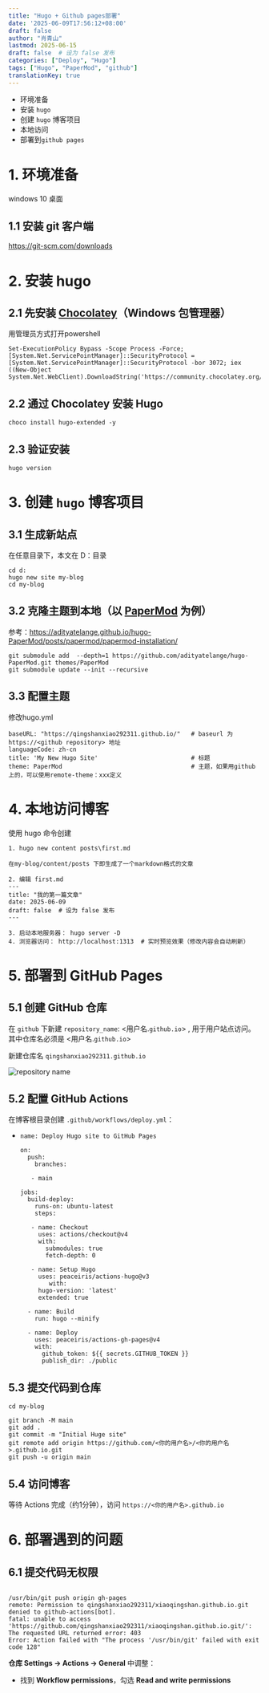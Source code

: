 ```yaml
---
title: "Hugo + Github pages部署"
date: '2025-06-09T17:56:12+08:00'
draft: false
author: "肖青山"
lastmod: 2025-06-15
draft: false  # 设为 false 发布
categories: ["Deploy", "Hugo"]
tags: ["Hugo", "PaperMod", "github"]
translationKey: true
---
```




- 环境准备
- 安装 `hugo`
- 创建 `hugo` 博客项目
- 本地访问
- 部署到`github pages` 



# 1. 环境准备

windows 10 桌面

## 1.1 安装 git 客户端

https://git-scm.com/downloads



# 2. 安装 hugo

## 2.1 先安装 [Chocolatey](https://chocolatey.org/install)（Windows 包管理器）

用管理员方式打开powershell

```
Set-ExecutionPolicy Bypass -Scope Process -Force; [System.Net.ServicePointManager]::SecurityProtocol = [System.Net.ServicePointManager]::SecurityProtocol -bor 3072; iex ((New-Object System.Net.WebClient).DownloadString('https://community.chocolatey.org/install.ps1'))
```

## 2.2 通过 Chocolatey 安装 Hugo

```
choco install hugo-extended -y
```

## 2.3 验证安装

```
hugo version
```



# 3. 创建 `hugo` 博客项目

## 3.1 生成新站点

在任意目录下，本文在 D：目录

```
cd d:
hugo new site my-blog
cd my-blog
```

## 3.2 克隆主题到本地（以 [PaperMod](https://github.com/adityatelange/hugo-PaperMod) 为例）

参考：https://adityatelange.github.io/hugo-PaperMod/posts/papermod/papermod-installation/

```
git submodule add  --depth=1 https://github.com/adityatelange/hugo-PaperMod.git themes/PaperMod
git submodule update --init --recursive
```

## 3.3 配置主题

修改hugo.yml

```
baseURL: "https://qingshanxiao292311.github.io/"   # baseurl 为 https://<github repository> 地址
languageCode: zh-cn
title: 'My New Hugo Site'                          # 标题
theme: PaperMod                                    # 主题，如果用github上的，可以使用remote-theme：xxx定义
```



# 4. 本地访问博客

使用 hugo 命令创建

```
1. hugo new content posts\first.md

在my-blog/content/posts 下即生成了一个markdown格式的文章

2. 编辑 first.md
---
title: "我的第一篇文章"
date: 2025-06-09
draft: false  # 设为 false 发布
---

3. 启动本地服务器： hugo server -D 
4. 浏览器访问： http://localhost:1313  # 实时预览效果（修改内容会自动刷新）
```

 

# 5. 部署到 GitHub Pages

## 5.1 创建 GitHub 仓库

在 `github` 下新建 `repository_name`:  <用户名.`github.io`> , 用于用户站点访问。其中仓库名必须是 <用户名.`github.io`>

新建仓库名 `qingshanxiao292311.github.io`

![repository name](repo.jpg)

## 5.2 配置 GitHub Actions

在博客根目录创建 `.github/workflows/deploy.yml`：

  - ```
    name: Deploy Hugo site to GitHub Pages
    
    on:
      push:
        branches:
    
       - main
    
    jobs:
      build-deploy:
        runs-on: ubuntu-latest
        steps:
    
       - name: Checkout
         uses: actions/checkout@v4
         with:
           submodules: true
           fetch-depth: 0
    
       - name: Setup Hugo
         uses: peaceiris/actions-hugo@v3
            with:
         hugo-version: 'latest'
         extended: true
    
      - name: Build
        run: hugo --minify
    
      - name: Deploy
        uses: peaceiris/actions-gh-pages@v4
        with:
          github_token: ${{ secrets.GITHUB_TOKEN }}
          publish_dir: ./public
    ```
    
    

## 5.3 提交代码到仓库

```
cd my-blog

git branch -M main
git add .
git commit -m "Initial Huge site"
git remote add origin https://github.com/<你的用户名>/<你的用户名>.github.io.git
git push -u origin main
```

##  5.4 访问博客

等待 Actions 完成（约1分钟），访问 `https://<你的用户名>.github.io`



# 6. 部署遇到的问题

## 6.1 提交代码无权限

```

/usr/bin/git push origin gh-pages 
remote: Permission to qingshanxiao292311/xiaoqingshan.github.io.git denied to github-actions[bot].  
fatal: unable to access 
'https://github.com/qingshanxiao292311/xiaoqingshan.github.io.git/': The requested URL returned error: 403 
Error: Action failed with "The process '/usr/bin/git' failed with exit code 128"
```

**仓库 Settings → Actions → General** 中调整：

- 找到 **Workflow permissions**，勾选 **Read and write permissions**

